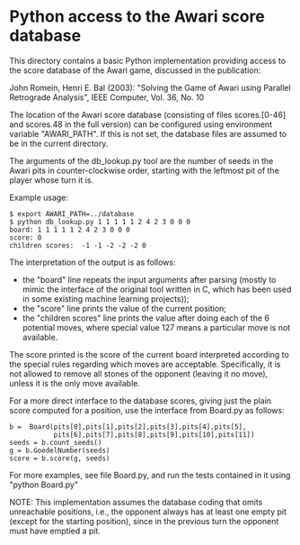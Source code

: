 # Python access to the Awari score database

This directory contains a basic Python implementation providing access
to the score database of the Awari game, discussed in the publication:

John Romein, Henri E. Bal (2003):
"Solving the Game of Awari using Parallel Retrograde Analysis",
IEEE Computer, Vol. 36, No. 10

The location of the Awari score database (consisting of files
scores.[0-46] and scores.48 in the full version) can be configured
using environment variable "AWARI_PATH".  If this is not set,
the database files are assumed to be in the current directory.

The arguments of the db_lookup.py tool are the number of
seeds in the Awari pits in counter-clockwise order, starting
with the leftmost pit of the player whose turn it is.

Example usage:

    $ export AWARI_PATH=../database
    $ python db_lookup.py 1 1 1 1 1 2 4 2 3 0 0 0
    board: 1 1 1 1 1 2 4 2 3 0 0 0 
    score: 0
    children scores:  -1 -1 -2 -2 -2 0 

The interpretation of the output is as follows:
- the "board" line repeats the input arguments after parsing
  (mostly to mimic the interface of the original tool written in C,
  which has been used in some existing machine learning projects));
- the "score" line prints the value of the current position;
- the "children scores" line prints the value after doing
  each of the 6 potential moves, where special value 127 means
  a particular move is not available.

The score printed is the score of the current board interpreted
according to the special rules regarding which moves are acceptable.
Specifically, it is not allowed to remove all stones of the opponent
(leaving it no move), unless it is the only move available.

For a more direct interface to the database scores, giving just the
plain score computed for a position, use the interface from Board.py
as follows:

    b =  Board(pits[0],pits[1],pits[2],pits[3],pits[4],pits[5],
               pits[6],pits[7],pits[8],pits[9],pits[10],pits[11])
    seeds = b.count_seeds()
    g = b.GoedelNumber(seeds) 
    score = b.score(g, seeds)

For more examples, see file Board.py, and run the tests contained
in it using "python Board.py"

NOTE: This implementation assumes the database coding that omits
unreachable positions, i.e., the opponent always has at least one
empty pit (except for the starting position), since in the previous
turn the opponent must have emptied a pit.
